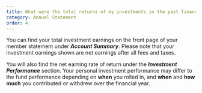 ```yaml
---
title: What were the total returns of my investments in the past financial year?
category: Annual Statement
order: 4
---
```


You can find your total investment earnings on the front page of your member statement under **_Account Summary_**. Please note that your investment earnings shown are net earnings after all fees and taxes.

You will also find the net earning rate of return under the **_Investment Performance_** section. Your personal investment performance may differ to the fund performance depending on **when** you rolled in, and **when** and **how much** you contributed or withdrew over the financial year.
